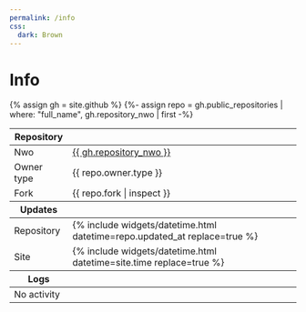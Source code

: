 ```yaml
---
permalink: /info
css:
  dark: Brown
---
```

# Info

{% assign gh = site.github %}
{%- assign repo = gh.public_repositories | where: "full_name", gh.repository_nwo | first -%}

<table>
  <thead>
    <tr>
      <th>Repository</th>
      <th></th>
    </tr>
  </thead>
  <tbody>
    <tr>
      <td>Nwo</td>
      <td><a href="{{ gh.repository_url}}">{{ gh.repository_nwo }}</a></td>
    </tr>
    <tr>
      <td>Owner type</td>
      <td>{{ repo.owner.type }}</td>
    </tr>
    <tr>
      <td>Fork</td>
      <td>{{ repo.fork | inspect }}</td>
    </tr>
  </tbody>
  <thead>
    <tr>
      <th>Updates</th>
      <th></th>
    </tr>
  </thead>
  <tbody>
    <tr>
      <td>Repository</td>
      <td>{% include widgets/datetime.html datetime=repo.updated_at replace=true %}</td>
    </tr>
    <tr>
      <td>Site</td>
      <td>{% include widgets/datetime.html datetime=site.time replace=true %}</td>
    </tr>
  </tbody>
  <thead>
    <tr>
      <th>Logs</th>
      <th></th>
    </tr>
  </thead>
  <tbody class="logs">
    <tr class="if-alone">
      <td colspan="2">No activity</td>
    </tr>
  </tbody>
</table>
